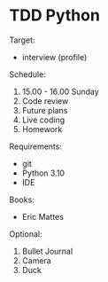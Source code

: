# TDD Python 

Target:
- interview (profile) 

Schedule: 
1. 15.00 - 16.00 Sunday
2. Code review 
3. Future plans 
4. Live coding 
5. Homework

Requirements:
- git
- Python 3.10
- IDE

Books:
- Eric Mattes

Optional:

1. Bullet Journal
2. Camera
3. Duck 


